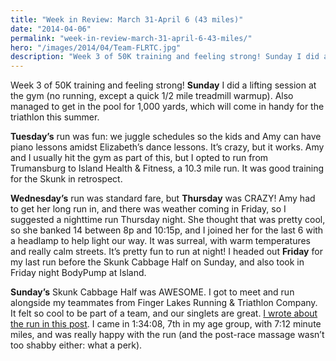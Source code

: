 ```yaml
---
title: "Week in Review: March 31-April 6 (43 miles)"
date: "2014-04-06"
permalink: "week-in-review-march-31-april-6-43-miles/"
hero: "/images/2014/04/Team-FLRTC.jpg"
description: "Week 3 of 50K training and feeling strong! Sunday I did a lifting session at the gym (no running, except a quick 1/2 mile treadmill warmup). Also managed to get in the pool for 1,000 yards, which will come in handy for the triathlon this summer."
---
```


Week 3 of 50K training and feeling strong! **Sunday** I did a lifting session at the gym (no running, except a quick 1/2 mile treadmill warmup). Also managed to get in the pool for 1,000 yards, which will come in handy for the triathlon this summer.

**Tuesday’s** run was fun: we juggle schedules so the kids and Amy can have piano lessons amidst Elizabeth’s dance lessons. It’s crazy, but it works. Amy and I usually hit the gym as part of this, but I opted to run from Trumansburg to Island Health & Fitness, a 10.3 mile run. It was good training for the Skunk in retrospect.

**Wednesday’s** run was standard fare, but **Thursday** was CRAZY! Amy had to get her long run in, and there was weather coming in Friday, so I suggested a nighttime run Thursday night. She thought that was pretty cool, so she banked 14 between 8p and 10:15p, and I joined her for the last 6 with a headlamp to help light our way. It was surreal, with warm temperatures and really calm streets. It’s pretty fun to run at night! I headed out **Friday** for my last run before the Skunk Cabbage Half on Sunday, and also took in Friday night BodyPump at Island.

**Sunday’s** Skunk Cabbage Half was AWESOME. I got to meet and run alongside my teammates from Finger Lakes Running & Triathlon Company. It felt so cool to be part of a team, and our singlets are great. [I wrote about the run in this post](/skunk-cabbage-half-marathon-2014/ "Skunk Cabbage Half Marathon"). I came in 1:34:08, 7th in my age group, with 7:12 minute miles, and was really happy with the run (and the post-race massage wasn’t too shabby either: what a perk).
